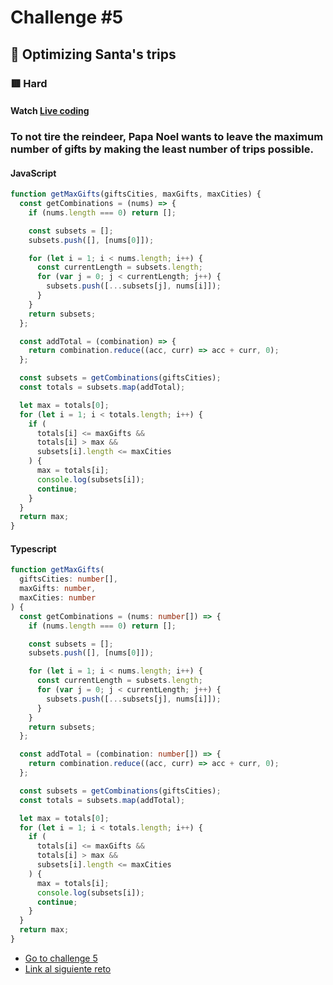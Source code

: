 # Challenge #5

## 🎄 Optimizing Santa's trips

### 🟥 Hard

#### Watch [Live coding](https://youtu.be/TBueCOpgvFo)

### To not tire the reindeer, Papa Noel wants to leave the maximum number of gifts by making the least number of trips possible.

#### JavaScript

```js
function getMaxGifts(giftsCities, maxGifts, maxCities) {
  const getCombinations = (nums) => {
    if (nums.length === 0) return [];

    const subsets = [];
    subsets.push([], [nums[0]]);

    for (let i = 1; i < nums.length; i++) {
      const currentLength = subsets.length;
      for (var j = 0; j < currentLength; j++) {
        subsets.push([...subsets[j], nums[i]]);
      }
    }
    return subsets;
  };

  const addTotal = (combination) => {
    return combination.reduce((acc, curr) => acc + curr, 0);
  };

  const subsets = getCombinations(giftsCities);
  const totals = subsets.map(addTotal);

  let max = totals[0];
  for (let i = 1; i < totals.length; i++) {
    if (
      totals[i] <= maxGifts &&
      totals[i] > max &&
      subsets[i].length <= maxCities
    ) {
      max = totals[i];
      console.log(subsets[i]);
      continue;
    }
  }
  return max;
}
```

#### Typescript

```ts
function getMaxGifts(
  giftsCities: number[],
  maxGifts: number,
  maxCities: number
) {
  const getCombinations = (nums: number[]) => {
    if (nums.length === 0) return [];

    const subsets = [];
    subsets.push([], [nums[0]]);

    for (let i = 1; i < nums.length; i++) {
      const currentLength = subsets.length;
      for (var j = 0; j < currentLength; j++) {
        subsets.push([...subsets[j], nums[i]]);
      }
    }
    return subsets;
  };

  const addTotal = (combination: number[]) => {
    return combination.reduce((acc, curr) => acc + curr, 0);
  };

  const subsets = getCombinations(giftsCities);
  const totals = subsets.map(addTotal);

  let max = totals[0];
  for (let i = 1; i < totals.length; i++) {
    if (
      totals[i] <= maxGifts &&
      totals[i] > max &&
      subsets[i].length <= maxCities
    ) {
      max = totals[i];
      console.log(subsets[i]);
      continue;
    }
  }
  return max;
}
```

- [Go to challenge 5](https://adventjs.dev/challenges/2022/5)
- [Link al siguiente reto](./reto06.md)

